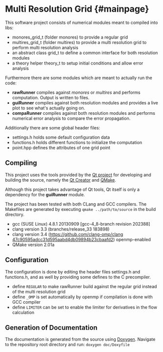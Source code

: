 Multi Resolution Grid {#mainpage}
=====================

This software project consists of numerical modules meant to compiled into libs:

- monores_grid_t (folder monores) to provide a regular grid
- multires_grid_t (folder multires) to provide a multi resolution grid to perform multi resolution analysis
- an abstract class grid_t to define a common interface for both resolution modules
- a theory helper theory_t to setup initial conditions and allow error analysis

Furthermore there are some modules which are meant to actually run the code:

- **rawRunner** compiles against *monores* or *multires* and performs computation.
  Output is written to files.
- **guiRunner** compiles against both resolution modules and provides a live plot to see
  what's actually going on.
- **compaRunner** compiles against both resolution modules and performs numerical error
  analysis to compare the error propagation.

Additionally there are some global header files:

- settings.h holds some default configuration data
- functions.h holds different functions to initialize the computation
- point.hpp defines the attributes of one grid point

## Compiling

This project uses the tools provided by the [Qt project](http://qt-project.org/)
for developing and building the source, namely the [Qt Creator](http://qt-project.org/wiki/Category:Tools::QtCreator)
and [QMake](http://qt-project.org/doc/qt-4.8/qmake-manual.html).

Although this project takes advantage of Qt tools, Qt itself is only a dependency for
the **guiRunner** module.

The project has been tested with both CLang and GCC compilers. The Makefiles are
generated by executing `qmake ../path/to/source` in the build directory.

- gcc (SUSE Linux) 4.8.1 20130909 [gcc-4_8-branch revision 202388]
- clang version 3.3 (branches/release_33 183898)
- clang version 3.4 (https://github.com/clang-omp/clang [47c90595adcc31d595aabd4db09894b23cbaafd2](https://github.com/clang-omp/clang/tree/47c90595adcc31d595aabd4db09894b23cbaafd2)) openmp-enabled
- QMake version 2.01a

## Configuration

The configuration is done by editing the header files settings.h and functions.h,
and as well by providing some defines to the C precompiler.

- define `REGULAR` to make rawRunner build against the regular grid instead of the multi resolution grid
- define `_OMP` is set automatically by openmp if compilation is done with GCC compiler
- define `LIMITER` can be set to enable the limiter for derivatives in the flow calculation

## Generation of Documentation

The documentation is generated from the source using [Doxygen](http://www.stack.nl/~dimitri/doxygen/).
Navigate to the repository root directory and run: `doxygen doc/Doxyfile`

